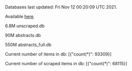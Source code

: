 Databases last updated: Fri Nov 12 00:20:09 UTC 2021. 

Available [here](https://github.com/cbeauhilton/ash-db/releases).

6.8M	unscraped.db

90M	abstracts.db

550M	abstracts_full.db

Current number of items in db:
[{"count(*)": 93309}]

Current number of scraped items in db:
[{"count(*)": 68115}]
